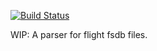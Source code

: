 [![Build Status](https://travis-ci.org/BlockScope/haskell-flight-fsdb.svg)](https://travis-ci.org/BlockScope/haskell-flight-fsdb)

WIP: A parser for flight fsdb files.
